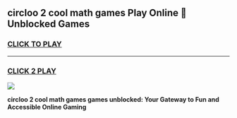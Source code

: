 
## circloo 2 cool math games Play Online 👋 Unblocked Games
<h3>
<a href="https://news.freeplayer.one?title=circloo_2_cool_math_games&ref=17CMG">CLICK TO PLAY</a></h3>
<hr>

<h3>
<a href="https://news.freeplayer.one?title=circloo_2_cool_math_games&ref=17CMG">CLICK 2 PLAY</a>
  
</h3>

<a href="https://news.freeplayer.one?title=circloo_2_cool_math_games&ref=17CMG/"><img src="https://clearcache.store/games.png"></a>


**circloo 2 cool math games games unblocked: Your Gateway to Fun and Accessible Online Gaming**
